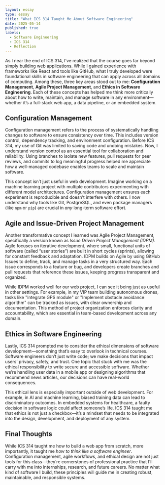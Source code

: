 ```yaml
---
layout: essay
type: essay
title: "What ICS 314 Taught Me About Software Engineering"
date: 2025-05-14
published: true
labels:
  - Software Engineering
  - ICS 314
  - Reflection
---
```


As I near the end of ICS 314, I’ve realized that the course goes far beyond simply building web applications. While I gained experience with frameworks like React and tools like GitHub, what I truly developed were foundational skills in software engineering that can apply across all domains of computing. Among these, three key areas stood out to me: **Configuration Management**, **Agile Project Management**, and **Ethics in Software Engineering**. Each of these concepts has helped me think more critically about how to write, maintain, and manage software in any environment—whether it’s a full-stack web app, a data pipeline, or an embedded system.

## Configuration Management

Configuration management refers to the process of systematically handling changes to software to ensure consistency over time. This includes version control, dependency tracking, and environment configuration. Before ICS 314, my use of Git was limited to saving code and undoing mistakes. Now, I understand version control as an essential tool for collaboration and reliability. Using branches to isolate new features, pull requests for peer reviews, and commits to log meaningful progress helped me appreciate how a well-managed codebase enables teams to scale and maintain software.

This concept isn’t just useful in web development. Imagine working on a machine learning project with multiple contributors experimenting with different model architectures. Configuration management ensures each experiment is reproducible and doesn’t interfere with others. I now understand why tools like Git, PostgreSQL, and even package managers (like `npm` or `pip`) are crucial in *any* long-term software effort.

## Agile and Issue-Driven Project Management

Another transformative concept I learned was Agile Project Management, specifically a version known as *Issue Driven Project Management (IDPM)*. Agile focuses on iterative development, where small, functional units of software (called “user stories”) are built in short cycles (sprints), allowing for constant feedback and adaptation. IDPM builds on Agile by using GitHub Issues to define, track, and manage tasks in a very structured way. Each issue corresponds to a feature or bug, and developers create branches and pull requests that reference these issues, keeping progress transparent and organized.

While IDPM worked well for our web project, I can see it being just as useful in other settings. For example, in my VIP team building autonomous drones, tasks like "Integrate GPS module" or "Implement obstacle avoidance algorithm" can be tracked as issues, with clear ownership and documentation. This method of project organization enforces clarity and accountability, which are essential in team-based development across any domain.

## Ethics in Software Engineering

Lastly, ICS 314 prompted me to consider the ethical dimensions of software development—something that’s easy to overlook in technical courses. Software engineers don’t just write code; we make decisions that impact users’ privacy, safety, and trust. One topic that stuck with me was the ethical responsibility to write secure and accessible software. Whether we’re handling user data in a mobile app or designing algorithms that recommend news articles, our decisions can have real-world consequences.

This ethical lens is especially important outside of web development. For example, in AI and machine learning, biased training data can lead to discriminatory outcomes. In embedded systems for healthcare, a faulty decision in software logic could affect someone’s life. ICS 314 taught me that ethics is not just a checkbox—it’s a mindset that needs to be integrated into the design, development, and deployment of any system.

## Final Thoughts

While ICS 314 taught me how to build a web app from scratch, more importantly, it taught me *how to think like a software engineer*. Configuration management, agile workflows, and ethical design are not just tools for this class—they’re cornerstones of professional practice that I’ll carry with me into internships, research, and future careers. No matter what kind of software I build, these principles will guide me in creating robust, maintainable, and responsible systems.
